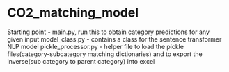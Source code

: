 # CO2_matching_model
Starting point - main.py, run this to obtain category predictions for any given input
model_class.py  - contains a class for the sentence transformer NLP model
pickle_processor.py - helper file to load the pickle files(category-subcategory matching dictionaries) and to export the inverse(sub category to parent category) into excel
